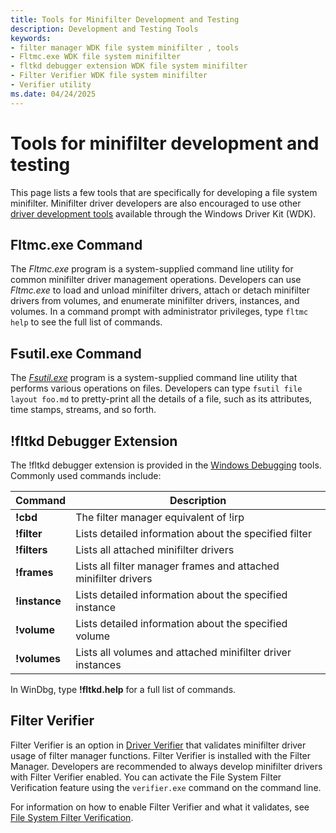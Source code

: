 ```yaml
---
title: Tools for Minifilter Development and Testing
description: Development and Testing Tools
keywords:
- filter manager WDK file system minifilter , tools
- Fltmc.exe WDK file system minifilter
- fltkd debugger extension WDK file system minifilter
- Filter Verifier WDK file system minifilter
- Verifier utility
ms.date: 04/24/2025
---
```


# Tools for minifilter development and testing

This page lists a few tools that are specifically for developing a file system minifilter. Minifilter driver developers are also encouraged to use other [driver development tools](../devtest/index.md) available through the Windows Driver Kit (WDK).

## Fltmc.exe Command

The *Fltmc.exe* program is a system-supplied command line utility for common minifilter driver management operations. Developers can use *Fltmc.exe* to load and unload minifilter drivers, attach or detach minifilter drivers from volumes, and enumerate minifilter drivers, instances, and volumes. In a command prompt with administrator privileges, type ```fltmc help``` to see the full list of commands.

## Fsutil.exe Command

The [*Fsutil.exe*](/windows-server/administration/windows-commands/fsutil-file) program is a system-supplied command line utility that performs various operations on files. Developers can type ```fsutil file layout foo.md``` to pretty-print all the details of a file, such as its attributes, time stamps, streams, and so forth.

## !fltkd Debugger Extension

The !fltkd debugger extension is provided in the [Windows Debugging](../debugger/index.md) tools. Commonly used commands include:

| Command | Description |
| ------- | ----------- |
| **!cbd** | The filter manager equivalent of !irp |
| **!filter** | Lists detailed information about the specified filter |
| **!filters** | Lists all attached minifilter drivers |
| **!frames** | Lists all filter manager frames and attached minifilter drivers |
| **!instance** | Lists detailed information about the specified instance |
| **!volume** | Lists detailed information about the specified volume |
| **!volumes** | Lists all volumes and attached minifilter driver instances |

In WinDbg, type **!fltkd.help** for a full list of commands.

## Filter Verifier

Filter Verifier is an option in [Driver Verifier](../devtest/driver-verifier.md) that validates minifilter driver usage of filter manager functions. Filter Verifier is installed with the Filter Manager. Developers are recommended to always develop minifilter drivers with Filter Verifier enabled. You can activate the File System Filter Verification feature using the ```verifier.exe``` command on the command line.

For information on how to enable Filter Verifier and what it validates, see [File System Filter Verification](../devtest/file-system-filter-verification.md).
